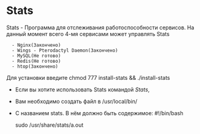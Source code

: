 # Stats
Stats - Программа для отслеживания работоспособности сервисов.
На данный момент всего 4-мя сервисами может управлять Stats

      - Nginx(Закончено)
	  - Wings - Pterodactyl Daemon(Закончено)
	  - MySQL(Не готово)
	  - Redis(Не готово)
	  - htop(Закончено)
Для установки введите
chmod 777 install-stats && ./install-stats
 - Если вы хотите использовать Stats командой *Stats*,
 - Вам необходимо создать файл в 
   /usr/local/bin/
 - С названием stats. В нём должно быть содержимое:
   #!/bin/bash
   
   sudo /usr/share/stats/a.out
